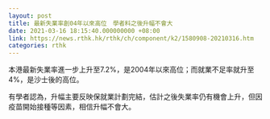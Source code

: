 ```yaml
---
layout: post
title: 最新失業率創04年以來高位　學者料之後升幅不會大
date: 2021-03-16 18:15:40.000000000 +08:00
link: https://news.rthk.hk/rthk/ch/component/k2/1580908-20210316.htm
categories: rthk
---
```


本港最新失業率進一步上升至7.2%，是2004年以來高位；而就業不足率就升至4%，是沙士後的高位。

有學者認為，升幅主要反映保就業計劃完結，估計之後失業率仍有機會上升，但因疫苗開始接種等因素，相信升幅不會大。
